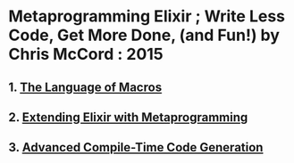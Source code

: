 # Metaprogramming Elixir ; Write Less Code, Get More Done, (and Fun!) by Chris McCord : 2015

## 1. [The Language of Macros](Chap1_Macros/)

## 2. [Extending Elixir with Metaprogramming](Chap2_Extending)

## 3. [Advanced Compile-Time Code Generation](Chap3_CompileTimeCode)

